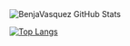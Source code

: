 <img aligh="left" alt="BenjaVasquez GitHub Stats" src="https://github-readme-stats.vercel.app/api?username=BenjaVasquez24&show_icons=true&hide_border=true&theme=radical"/>

[![Top Langs](https://github-readme-stats.vercel.app/api/top-langs/?username=BenjaVasquez24)](https://github.com/BenjaVasquez24/github-readme-stats)
